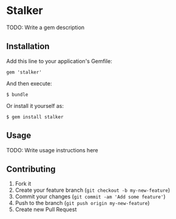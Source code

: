 # Stalker

TODO: Write a gem description

## Installation

Add this line to your application's Gemfile:

    gem 'stalker'

And then execute:

    $ bundle

Or install it yourself as:

    $ gem install stalker

## Usage

TODO: Write usage instructions here

## Contributing

1. Fork it
2. Create your feature branch (`git checkout -b my-new-feature`)
3. Commit your changes (`git commit -am 'Add some feature'`)
4. Push to the branch (`git push origin my-new-feature`)
5. Create new Pull Request
